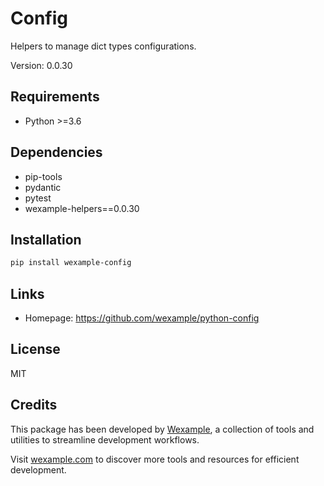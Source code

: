 # Config

Helpers to manage dict types configurations.

Version: 0.0.30

## Requirements

- Python >=3.6

## Dependencies

- pip-tools
- pydantic
- pytest
- wexample-helpers==0.0.30

## Installation

```bash
pip install wexample-config
```

## Links

- Homepage: https://github.com/wexample/python-config

## License

MIT
## Credits

This package has been developed by [Wexample](https://wexample.com), a collection of tools and utilities to streamline development workflows.

Visit [wexample.com](https://wexample.com) to discover more tools and resources for efficient development.